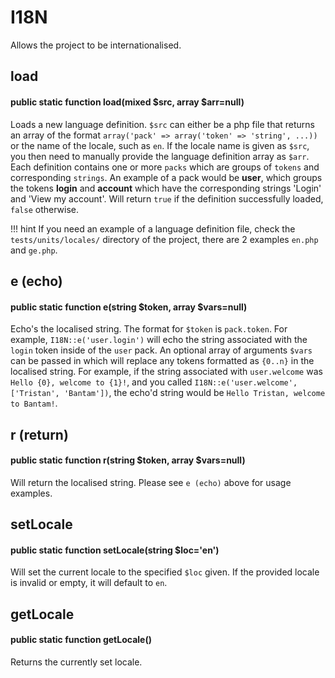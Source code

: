 # I18N
Allows the project to be internationalised.

## load
#### public static function load(mixed $src, array $arr=null)
Loads a new language definition. `$src` can either be a php file that returns
an array of the format `array('pack' => array('token' => 'string', ...))` or
the name of the locale, such as `en`. If the locale name is given as `$src`, you
then need to manually provide the language definition array as `$arr`. Each definition
contains one or more `packs` which are groups of `tokens` and corresponding `strings`.
An example of a pack would be **user**, which groups the tokens **login** and
**account** which have the corresponding strings 'Login' and 'View my account'. Will
return `true` if the definition successfully loaded, `false` otherwise.

!!! hint
    If you need an example of a language definition file, check the `tests/units/locales/`
    directory of the project, there are 2 examples `en.php` and `ge.php`.

## e (echo)
#### public static function e(string $token, array $vars=null)
Echo's the localised string. The format for `$token` is `pack.token`. For example,
`I18N::e('user.login')` will echo the string associated with the `login` token inside
of the `user` pack. An optional array of arguments `$vars` can be passed in which
will replace any tokens formatted as `{0..n}` in the localised string. For example,
if the string associated with `user.welcome` was `Hello {0}, welcome to {1}!`,
and you called `I18N::e('user.welcome', ['Tristan', 'Bantam'])`, the echo'd string would be
`Hello Tristan, welcome to Bantam!`.

## r (return)
#### public static function r(string $token, array $vars=null)
Will return the localised string. Please see `e (echo)` above for usage examples.

## setLocale
#### public static function setLocale(string $loc='en')
Will set the current locale to the specified `$loc` given. If the provided locale
is invalid or empty, it will default to `en`.

## getLocale
#### public static function getLocale()
Returns the currently set locale.

